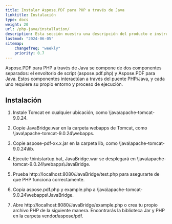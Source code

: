 ```yaml
---
title: Instalar Aspose.PDF para PHP a través de Java
linktitle: Instalación
type: docs
weight: 20
url: /php-java/installation/
description: Esta sección muestra una descripción del producto e instrucciones para instalar Aspose.PDF para PHP a través de Java por su cuenta, así como utilizando NuGet.
lastmod: "2024-06-05"
sitemap:
    changefreq: "weekly"
    priority: 0.7
---
```


Aspose.PDF para PHP a través de Java se compone de dos componentes separados: el envoltorio de script (aspose.pdf.php) y Aspose.PDF para Java. Estos componentes interactúan a través del puente PHP/Java, y cada uno requiere su propio entorno y proceso de ejecución.

## Instalación

1. Instale Tomcat en cualquier ubicación, como \java\apache-tomcat-9.0.24.
1. Copie JavaBridge.war en la carpeta webapps de Tomcat, como \java\apache-tomcat-9.0.24\webapps.
1. Copie aspose-pdf-xx.x.jar en la carpeta lib, como \java\apache-tomcat-9.0.24\lib.
1. Ejecute \bin\startup.bat, JavaBridge.war se desplegará en \java\apache-tomcat-9.0.24\webapps\JavaBridge.

1. Prueba http://localhost:8080/JavaBridge/test.php para asegurarte de que PHP funciona correctamente.
1. Copia aspose.pdf.php y example.php a \java\apache-tomcat-9.0.24\webapps\JavaBridge.
1. Abre http://localhost:8080/JavaBridge/example.php o crea tu propio archivo PHP de la siguiente manera.
Encontrarás la biblioteca Jar y PHP en la carpeta vendor/aspose/pdf.